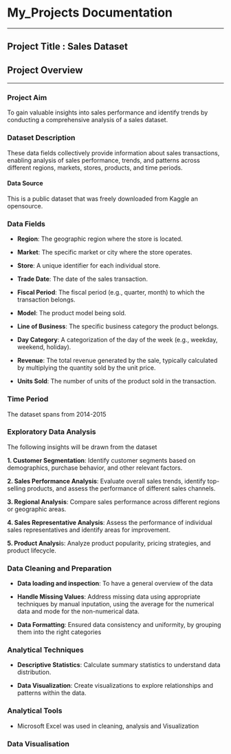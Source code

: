 # My_Projects Documentation
---
## Project Title : Sales Dataset

## Project Overview
---
### Project Aim
To gain valuable insights into sales performance and identify trends by conducting a comprehensive analysis of a sales dataset.

### Dataset Description
These data fields collectively provide information about sales transactions, enabling analysis of sales performance, trends, and patterns across different regions, markets, stores, products, and time periods.

#### Data Source 
This is a public dataset that was freely downloaded from Kaggle an opensource.

### Data Fields
- **Region**: The geographic region where the store is located.

- **Market**: The specific market or city where the store operates.

- **Store**: A unique identifier for each individual store.

- **Trade Date**: The date of the sales transaction.

- **Fiscal Period**: The fiscal period (e.g., quarter, month) to which the transaction belongs.

- **Model**: The product model being sold.

- **Line of Business**: The specific business category the product belongs.

- **Day Category**: A categorization of the day of the week (e.g., weekday, weekend, holiday).

- **Revenue**: The total revenue generated by the sale, typically calculated by multiplying the quantity sold by the unit price.

- **Units Sold**: The number of units of the product sold in the transaction.

### Time Period
The dataset spans from 2014-2015 
 
### Exploratory Data Analysis
The following insights will be drawn from the dataset

**1. Customer Segmentation**: Identify customer segments based on demographics, purchase behavior, and other relevant factors.

**2. Sales Performance Analysis**: Evaluate overall sales trends, identify top-selling products, and assess the performance of different sales channels.

**3. Regional Analysis**: Compare sales performance across different regions or geographic areas.

**4. Sales Representative Analysis**: Assess the performance of individual sales representatives and identify areas for improvement.

**5. Product Analysi**s: Analyze product popularity, pricing strategies, and product lifecycle.

### Data Cleaning and Preparation

- **Data loading and inspection**: To have a general overview of the data

- **Handle Missing Values**: Address missing data using appropriate techniques by manual inputation, using the average for the numerical data and mode for the non-numerical data.

- **Data Formatting**: Ensured data consistency and uniformity, by grouping them into the right categories

### Analytical Techniques

- **Descriptive Statistics**: Calculate summary statistics  to understand data distribution.

- **Data Visualization**: Create visualizations to explore relationships and patterns within the data.

### Analytical Tools 
- Microsoft Excel was used in cleaning, analysis and Visualization
  
### Data Visualisation
